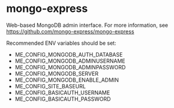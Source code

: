 # mongo-express

Web-based MongoDB admin interface. For more information, see https://github.com/mongo-express/mongo-express

Recommended ENV variables should be set:

- ME_CONFIG_MONGODB_AUTH_DATABASE
- ME_CONFIG_MONGODB_ADMINUSERNAME
- ME_CONFIG_MONGODB_ADMINPASSWORD
- ME_CONFIG_MONGODB_SERVER
- ME_CONFIG_MONGODB_ENABLE_ADMIN
- ME_CONFIG_SITE_BASEURL
- ME_CONFIG_BASICAUTH_USERNAME
- ME_CONFIG_BASICAUTH_PASSWORD

